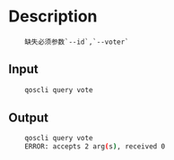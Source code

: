 # Description

```text
    缺失必须参数`--id`,`--voter`
```

## Input

```bash
    qoscli query vote
```

## Output

```bash
    qoscli query vote
    ERROR: accepts 2 arg(s), received 0
```
